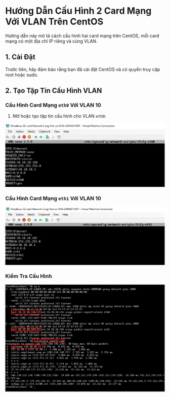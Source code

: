 # Hướng Dẫn Cấu Hình 2 Card Mạng Với VLAN Trên CentOS

Hướng dẫn này mô tả cách cấu hình hai card mạng trên CentOS, mỗi card mạng có một địa chỉ IP riêng và cùng VLAN.

## 1. Cài Đặt

Trước tiên, hãy đảm bảo rằng bạn đã cài đặt CentOS và có quyền truy cập root hoặc sudo.

## 2. Tạo Tập Tin Cấu Hình VLAN

### Cấu Hình Card Mạng `eth0` Với VLAN 10

1. Mở hoặc tạo tập tin cấu hình cho VLAN `eth0`:

![Command Prompt](https://github.com/cuongnvvietis/NhanHoa/blob/main/Docs/Esxi/Picture/Network/Screenshot_16.png)

### Cấu Hình Card Mạng `eth1` Với VLAN 10

![Command Prompt](https://github.com/cuongnvvietis/NhanHoa/blob/main/Docs/Esxi/Picture/Network/Screenshot_17.png)

### Kiểm Tra Cấu Hình

![Command Prompt](https://github.com/cuongnvvietis/NhanHoa/blob/main/Docs/Esxi/Picture/Network/Screenshot_15.png)

